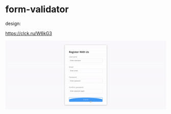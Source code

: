# form-validator

design:

https://clck.ru/W6kG3

![GifPreview](https://github.com/gribashov/form-validator/blob/main/assets/gif-preview.gif)
